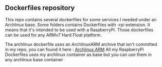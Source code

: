 ## Dockerfiles repository

This repo contains several dockerfiles for some services I needed under an Archlinux base.
Some folders contains Dockerfiles with -rpi extension. It means that it's intended to be used with a RaspberryPi.
Those dockerfiles can be used for any ARMv7 Hard Float platform.

The archlinux dockerfile uses an ArchlinuxARM archive that isn't committed in my repo, you can found it here :
[Archlinux ARM](http://archlinuxarm.org/os/ArchLinuxARM-rpi-2-latest.tar.gz)
All my RaspberryPi Dockerfiles uses my archlinux container as base but you can use them in any archlinux base container
